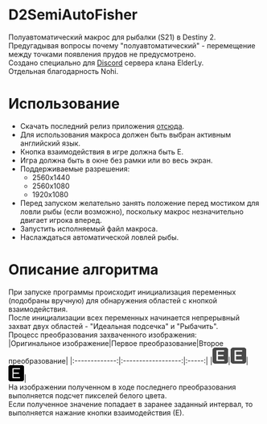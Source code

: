# D2SemiAutoFisher
Полуавтоматический макрос для рыбалки (S21) в Destiny 2.<br/>
Предугадывая вопросы почему "полуавтоматический" - перемещение между точками появления прудов не предусмотрено. <br/>
Создано специально для [Discord](https://elderly-clan.ru/discord) сервера клана ElderLy. <br/>
Отдельная благодарность Nohi.

# Использование
- Скачать последний релиз приложения [отсюда](https://github.com/ArchSat/D2SemiAutoFisher/releases).
- Для использования макроса должен быть выбран активным английский язык.
- Кнопка взаимодействия в игре должна быть Е.
- Игра должна быть в окне без рамки или во весь экран. 
- Поддерживаемые разрешения:
  - 2560х1440 
  - 2560х1080
  - 1920х1080
- Перед запуском желательно занять положение перед мостиком для ловли рыбы (если возможно), поскольку макрос незначительно двигает игрока вперед.
- Запустить исполняемый файл макроса.
- Наслаждаться автоматической ловлей рыбы.

# Описание алгоритма
При запуске программы происходит инициализация переменных (подобраны вручную) для обнаружения областей с кнопкой взаимодействия. <br/>
После инициализации всех переменных начинается непрерывный захват двух областей - "Идеальная подсечка" и "Рыбачить". <br/>
Процесс преобразования захваченного изображения: <br/>
|Оригинальное изображение|Первое преобразование|Второе преобразование|
|:-------------:|:------------------:|:-----:|
|![Image alt](https://github.com/archsat/D2SemiAutoFisher/raw/master/readme/original_image.png)|![Image alt](https://github.com/archsat/D2SemiAutoFisher/raw/master/readme/first_transform.png)|![Image alt](https://github.com/archsat/D2SemiAutoFisher/raw/master/readme/second_transform.png)|
<br/>
На изображении полученном в ходе последнего преобразования выполняется подсчет пикселей белого цвета. <br/>
Если полученное значение попадает в заранее заданный интервал, то выполняется нажание кнопки взаимодействия (Е).
